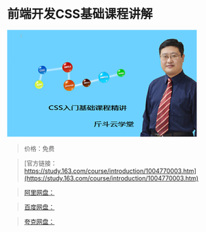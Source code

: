 # 前端开发CSS基础课程讲解

![img](../../../assets/study163/free/79C9BC0CE08FA185A028DE2427747C90.jpg)

> 价格：免费

> [官方链接：https://study.163.com/course/introduction/1004770003.htm](https://study.163.com/course/introduction/1004770003.htm)

> [阿里网盘：]()

> [百度网盘：]()

> [夸克网盘：]()
